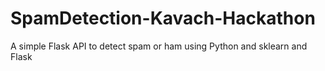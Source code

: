 # SpamDetection-Kavach-Hackathon
A simple Flask API to detect spam or ham using Python and sklearn and Flask
